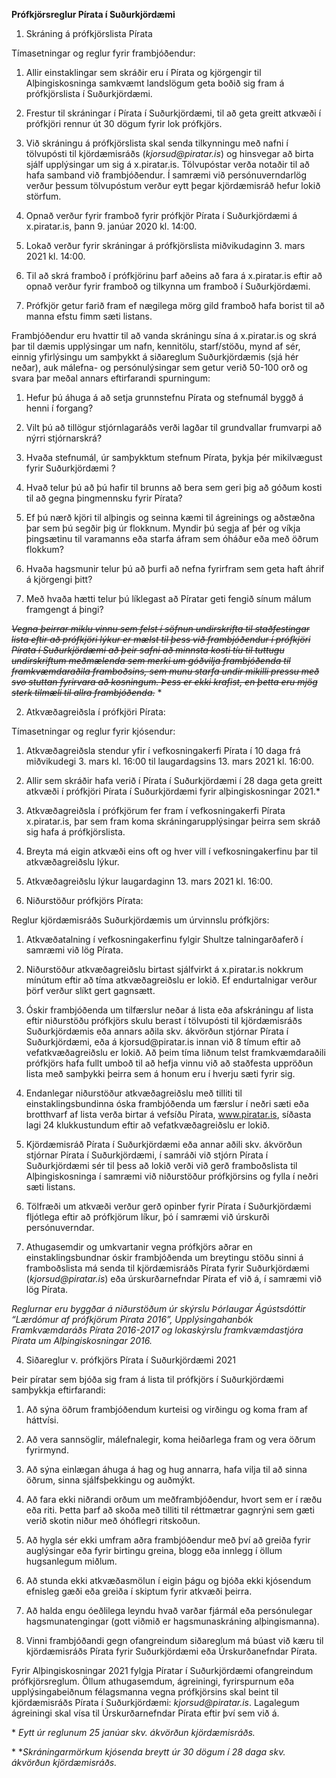 **Prófkjörsreglur Pírata í Suðurkjördæmi**

1. Skráning á prófkjörslista Pírata

Tímasetningar og reglur fyrir frambjóðendur:

1.  Allir einstaklingar sem skráðir eru í Pírata og kjörgengir til
    Alþingiskosninga samkvæmt landslögum geta boðið sig fram á prófkjörslista í
    Suðurkjördæmi.

2.  Frestur til skráningar í Pírata í Suðurkjördæmi, til að geta greitt atkvæði
    í prófkjöri rennur út 30 dögum fyrir lok prófkjörs.

3.  Við skráningu á prófkjörslista skal senda tilkynningu með nafni í tölvupósti
    til kjördæmisráðs (*kjorsud\@piratar.is*) og hinsvegar að birta sjálf
    upplýsingar um sig á x.piratar.is. Tölvupóstar verða notaðir til að hafa
    samband við frambjóðendur. Í samræmi við persónuverndarlög verður þessum
    tölvupóstum verður eytt þegar kjördæmisráð hefur lokið störfum.

4.  Opnað verður fyrir framboð fyrir prófkjör Pírata í Suðurkjördæmi á
    x.piratar.is, þann 9. janúar 2020 kl. 14:00.

5.  Lokað verður fyrir skráningar á prófkjörslista miðvikudaginn 3. mars 2021
    kl. 14:00.

6.  Til að skrá framboð í prófkjörinu þarf aðeins að fara á x.piratar.is eftir
    að opnað verður fyrir framboð og tilkynna um framboð í Suðurkjördæmi.

7.  Prófkjör getur farið fram ef nægilega mörg gild framboð hafa borist til að
    manna efstu fimm sæti listans.

Frambjóðendur eru hvattir til að vanda skráningu sína á x.piratar.is og skrá þar
til dæmis upplýsingar um nafn, kennitölu, starf/stöðu, mynd af sér, einnig
yfirlýsingu um samþykkt á siðareglum Suðurkjördæmis (sjá hér neðar), auk
málefna- og persónulýsingar sem getur verið 50-100 orð og svara þar meðal annars
eftirfarandi spurningum:

1.  Hefur þú áhuga á að setja grunnstefnu Pírata og stefnumál byggð á henni í
    forgang?

2.  Vilt þú að tillögur stjórnlagaráðs verði lagðar til grundvallar frumvarpi að
    nýrri stjórnarskrá?

3.  Hvaða stefnumál, úr samþykktum stefnum Pírata, þykja þér mikilvægust fyrir
    Suðurkjördæmi ?

4.  Hvað telur þú að þú hafir til brunns að bera sem geri þig að góðum kosti til
    að gegna þingmennsku fyrir Pírata?

5.  Ef þú nærð kjöri til alþingis og seinna kæmi til ágreinings og aðstæðna þar
    sem þú segðir þig úr flokknum. Myndir þú segja af þér og víkja þingsætinu
    til varamanns eða starfa áfram sem óháður eða með öðrum flokkum?

6.  Hvaða hagsmunir telur þú að þurfi að nefna fyrirfram sem geta haft áhrif á
    kjörgengi þitt?

7.  Með hvaða hætti telur þú líklegast að Píratar geti fengið sínum málum
    framgengt á þingi?

~~*Vegna þeirrar miklu vinnu sem felst í söfnun undirskrifta til staðfestingar
lista eftir að prófkjöri lýkur er mælst til þess við frambjóðendur í prófkjöri
Pírata í Suðurkjördæmi að þeir safni að minnsta kosti tíu til tuttugu
undirskriftum meðmælenda sem merki um góðvilja frambjóðenda til framkvæmdaraðila
framboðsins, sem munu starfa undir mikilli pressu með svo stuttan fyrirvara að
kosningum. Þess er ekki krafist, en þetta eru mjög sterk tilmæli til allra
frambjóðenda.*~~ \*



2. Atkvæðagreiðsla í prófkjöri Pírata:

Tímasetningar og reglur fyrir kjósendur:

1.  Atkvæðagreiðsla stendur yfir í vefkosningakerfi Pírata í 10 daga frá
    miðvikudegi 3. mars kl. 16:00 til laugardagsins 13. mars 2021 kl. 16:00.

2.  Allir sem skráðir hafa verið í Pírata í Suðurkjördæmi í 28 daga geta greitt
    atkvæði í prófkjöri Pírata í Suðurkjördæmi fyrir alþingiskosningar 2021.*

3.  Atkvæðagreiðsla í prófkjörum fer fram í vefkosningakerfi Pírata
    x.piratar.is, þar sem fram koma skráningarupplýsingar þeirra sem skráð sig
    hafa á prófkjörslista.

4.  Breyta má eigin atkvæði eins oft og hver vill í vefkosningakerfinu þar til
    atkvæðagreiðslu lýkur.

5.  Atkvæðagreiðslu lýkur laugardaginn 13. mars 2021 kl. 16:00.  
      
    

3. Niðurstöður prófkjörs Pírata:

Reglur kjördæmisráðs Suðurkjördæmis um úrvinnslu prófkjörs:

1.  Atkvæðatalning í vefkosningakerfinu fylgir Shultze talningarðaferð í samræmi
    við lög Pírata.

2.  Niðurstöður atkvæðagreiðslu birtast sjálfvirkt á x.piratar.is nokkrum
    mínútum eftir að tíma atkvæðagreiðslu er lokið. Ef endurtalnigar verður þörf
    verður slíkt gert gagnsætt.

3.  Óskir frambjóðenda um tilfærslur neðar á lista eða afskráningu af lista
    eftir niðurstöðu prófkjörs skulu berast í tölvupósti til kjördæmisráðs
    Suðurkjördæmis eða annars aðila skv. ákvörðun stjórnar Pírata í
    Suðurkjördæmi, eða á kjorsud\@piratar.is innan við 8 tímum eftir að
    vefatkvæðagreiðslu er lokið. Að þeim tíma liðnum telst framkvæmdaraðili
    prófkjörs hafa fullt umboð til að hefja vinnu við að staðfesta uppröðun
    lista með samþykki þeirra sem á honum eru í hverju sæti fyrir sig.

4.  Endanlegar niðurstöður atkvæðagreiðslu með tilliti til einstaklingsbundinna
    óska frambjóðenda um færslur í neðri sæti eða brotthvarf af lista verða
    birtar á vefsíðu Pírata, www.piratar.is, síðasta lagi 24 klukkustundum eftir
    að vefatkvæðagreiðslu er lokið.

5.  Kjördæmisráð Pírata í Suðurkjördæmi eða annar aðili skv. ákvörðun stjórnar
    Pírata í Suðurkjördæmi, í samráði við stjórn Pírata í Suðurkjördæmi sér til
    þess að lokið verði við gerð framboðslista til Alþingiskosninga í samræmi
    við niðurstöður prófkjörsins og fylla í neðri sæti listans.

6.  Tölfræði um atkvæði verður gerð opinber fyrir Pírata í Suðurkjördæmi
    fljótlega eftir að prófkjörum líkur, þó í samræmi við úrskurði
    persónuverndar.

7.  Athugasemdir og umkvartanir vegna prófkjörs aðrar en einstaklingsbundnar
    óskir frambjóðenda um breytingu stöðu sinni á framboðslista má senda til
    kjördæmisráðs Pírata fyrir Suðurkjördæmi (*kjorsud\@piratar.is*) eða
    úrskurðarnefndar Pírata ef við á, í samræmi við lög Pírata.

*Reglurnar eru byggðar á niðurstöðum úr skýrslu Þórlaugar Ágústsdóttir “Lærdómur
af prófkjörum Pírata 2016”, Upplýsingahanbók Framkvæmdaráðs Pírata 2016-2017 og
lokaskýrslu framkvæmdastjóra Pírata um Alþingiskosningar 2016.*

4. Siðareglur v. prófkjörs Pírata í Suðurkjördæmi 2021

Þeir píratar sem bjóða sig fram á lista til prófkjörs í Suðurkjördæmi samþykkja
eftirfarandi:

1.  Að sýna öðrum frambjóðendum kurteisi og virðingu og koma fram af háttvísi.

2.  Að vera sannsöglir, málefnalegir, koma heiðarlega fram og vera öðrum
    fyrirmynd.

3.  Að sýna einlægan áhuga á hag og hug annarra, hafa vilja til að sinna öðrum,
    sinna sjálfsþekkingu og auðmýkt.

4.  Að fara ekki niðrandi orðum um meðframbjóðendur, hvort sem er í ræðu eða
    riti. Þetta þarf að skoða með tilliti til réttmætrar gagnrýni sem gæti verið
    skotin niður með óhóflegri ritskoðun.

5.  Að hygla sér ekki umfram aðra frambjóðendur með því að greiða fyrir
    auglýsingar eða fyrir birtingu greina, blogg eða innlegg í öllum hugsanlegum
    miðlum.

6.  Að stunda ekki atkvæðasmölun í eigin þágu og bjóða ekki kjósendum efnisleg
    gæði eða greiða í skiptum fyrir atkvæði þeirra.

7.  Að halda engu óeðlilega leyndu hvað varðar fjármál eða persónulegar
    hagsmunatengingar (gott viðmið er hagsmunaskráning alþingismanna).

8.  Vinni frambjóðandi gegn ofangreindum siðareglum má búast við kæru til
    kjördæmisráðs Pírata fyrir Suðurkjördæmi eða Úrskurðanefndar Pírata.

Fyrir Alþingiskosningar 2021 fylgja Píratar í Suðurkjördæmi ofangreindum
prófkjörsreglum. Öllum athugasemdum, ágreiningi, fyrirspurnum eða
upplýsingabeiðnum félagsmanna vegna prófkjörsins skal beint til kjördæmisráðs
Pírata í Suðurkjördæmi: *kjorsud\@piratar.is*. Lagalegum ágreiningi skal vísa
til Úrskurðarnefndar Pírata eftir því sem við á.

\* *Eytt úr reglunum 25 janúar skv. ákvörðun kjördæmisráðs.*

\* **Skráningarmörkum kjósenda breytt úr 30 dögum í 28 daga skv. ákvörðun kjördæmisráðs.*
  

